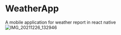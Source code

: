 # WeatherApp
A mobile application for weather report in react native
![IMG_20211226_132946](https://user-images.githubusercontent.com/80612737/147402953-575a1bf2-a420-487a-8c44-ca4d7c6d80c6.jpg)
